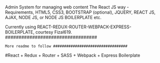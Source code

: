 Admin System for managing web content
The React JS way - Requirements, HTML5, CSS3, BOOTSTRAP (optional), JQUERY, REACT JS, AJAX, NODE JS, or NODE JS BOILERPLATE etc.

Currently using REACT-REDUX-ROUTER-WEBPACK-EXPRESS-BOILERPLATE, courtesy Fizal619. ##################################

    More readme to follow ##################################

#React + Redux + Router + SASS + Webpack + Express Boilerplate

<!-- Built with **browserHistory** in mind, it has a node server running on port 3000 with a wildcard (*) route to direct any incoming request to index.html. 

If you want to define your own `/api` for use in your app, make sure to `use` the controller above the wildcard to adhere to the rule of priority in routing. -->

<!-- ##Installation 

1. Fork or clone this repo as needed.
2. `npm install` 
3. `npm run dev` for the development server
4. _(Optional) For best performance run `npm run build` prior to deploying._

##Directory Structure

```
.
├── css
│   ├── main.css
│   └── main.css.map
├── package.json
├── public
│   ├── bundle.js
│   ├── bundle.js.map
│   ├── css
│   │   ├── style.css
│   │   └── style.css.map
│   └── index.html
├── README.md
├── server.js
├── src
│   ├── actions
│   │   └── index.js
│   ├── css
│   │   └── style.css
│   ├── index.jsx
│   ├── reducers
│   │   └── index.js
│   ├── Screen1.jsx
│   ├── Screen2.jsx
│   ├── Screen3.jsx
│   ├── ScreenStuff.jsx
│   └── ScreenTitle.jsx
├── webpack.config.js
└── yarn.lock

```

* Compiled js AND css is piped from the `src/` folder to the `public/` folder next to our predefined index.html(not auto generated yet). 
* `src/` holds the react components, make sure everything is relevant to index.js. 
* `src/css` is where you can put the *.css files to be compiled to main.css. I believe multiple css files get compiled to one css file for efficiency.


##TODO

* Gotta make this deployment ready with a few scripts; most likely specifically for Heroku. 
 -->